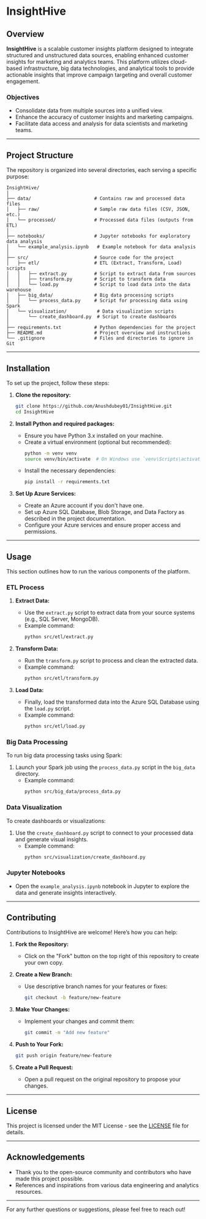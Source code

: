 # InsightHive

## Overview
**InsightHive** is a scalable customer insights platform designed to integrate structured and unstructured data sources, enabling enhanced customer insights for marketing and analytics teams. This platform utilizes cloud-based infrastructure, big data technologies, and analytical tools to provide actionable insights that improve campaign targeting and overall customer engagement.

### Objectives
- Consolidate data from multiple sources into a unified view.
- Enhance the accuracy of customer insights and marketing campaigns.
- Facilitate data access and analysis for data scientists and marketing teams.

---

## Project Structure
The repository is organized into several directories, each serving a specific purpose:

```
InsightHive/
│
├── data/                       # Contains raw and processed data files
│   ├── raw/                    # Sample raw data files (CSV, JSON, etc.)
│   └── processed/              # Processed data files (outputs from ETL)
│
├── notebooks/                  # Jupyter notebooks for exploratory data analysis
│   └── example_analysis.ipynb   # Example notebook for data analysis
│
├── src/                        # Source code for the project
│   ├── etl/                    # ETL (Extract, Transform, Load) scripts
│   │   ├── extract.py          # Script to extract data from sources
│   │   ├── transform.py        # Script to transform data
│   │   └── load.py             # Script to load data into the data warehouse
│   ├── big_data/               # Big data processing scripts
│   │   └── process_data.py     # Script for processing data using Spark
│   └── visualization/           # Data visualization scripts
│       └── create_dashboard.py  # Script to create dashboards
│
├── requirements.txt            # Python dependencies for the project
├── README.md                   # Project overview and instructions
└── .gitignore                  # Files and directories to ignore in Git
```

---

## Installation
To set up the project, follow these steps:

1. **Clone the repository:**
   ```bash
   git clone https://github.com/Anushdubey01/InsightHive.git
   cd InsightHive
   ```

2. **Install Python and required packages:**
   - Ensure you have Python 3.x installed on your machine.
   - Create a virtual environment (optional but recommended):
     ```bash
     python -m venv venv
     source venv/bin/activate  # On Windows use `venv\Scripts\activate`
     ```
   - Install the necessary dependencies:
     ```bash
     pip install -r requirements.txt
     ```

3. **Set Up Azure Services:**
   - Create an Azure account if you don't have one.
   - Set up Azure SQL Database, Blob Storage, and Data Factory as described in the project documentation.
   - Configure your Azure services and ensure proper access and permissions.

---

## Usage
This section outlines how to run the various components of the platform.

### ETL Process
1. **Extract Data:**
   - Use the `extract.py` script to extract data from your source systems (e.g., SQL Server, MongoDB).
   - Example command:
     ```bash
     python src/etl/extract.py
     ```

2. **Transform Data:**
   - Run the `transform.py` script to process and clean the extracted data.
   - Example command:
     ```bash
     python src/etl/transform.py
     ```

3. **Load Data:**
   - Finally, load the transformed data into the Azure SQL Database using the `load.py` script.
   - Example command:
     ```bash
     python src/etl/load.py
     ```

### Big Data Processing
To run big data processing tasks using Spark:
1. Launch your Spark job using the `process_data.py` script in the `big_data` directory.
   - Example command:
     ```bash
     python src/big_data/process_data.py
     ```

### Data Visualization
To create dashboards or visualizations:
1. Use the `create_dashboard.py` script to connect to your processed data and generate visual insights.
   - Example command:
     ```bash
     python src/visualization/create_dashboard.py
     ```

### Jupyter Notebooks
- Open the `example_analysis.ipynb` notebook in Jupyter to explore the data and generate insights interactively.

---

## Contributing
Contributions to InsightHive are welcome! Here’s how you can help:

1. **Fork the Repository:**
   - Click on the "Fork" button on the top right of this repository to create your own copy.

2. **Create a New Branch:**
   - Use descriptive branch names for your features or fixes:
     ```bash
     git checkout -b feature/new-feature
     ```

3. **Make Your Changes:**
   - Implement your changes and commit them:
     ```bash
     git commit -m "Add new feature"
     ```

4. **Push to Your Fork:**
   ```bash
   git push origin feature/new-feature
   ```

5. **Create a Pull Request:**
   - Open a pull request on the original repository to propose your changes.

---

## License
This project is licensed under the MIT License - see the [LICENSE](LICENSE) file for details.

---

## Acknowledgements
- Thank you to the open-source community and contributors who have made this project possible.
- References and inspirations from various data engineering and analytics resources.

---

For any further questions or suggestions, please feel free to reach out!
